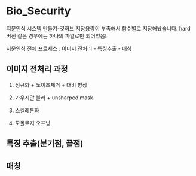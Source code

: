 # Bio_Security
지문인식 시스템 만들기-깃허브 저장용량이 부족해서 함수별로 저장해놨습니다.
hard버전 같은 경우에는 하나의 파일로만 되어있음!

지문인식 전체 프로세스 :
이미지 전처리 - 특징추출 - 매칭

## 이미지 전처리 과정 

1. 정규화 + 노이즈제거 + 대비 향상

2. 가우시안 블러 + unsharped mask

3. 스켈레톤화

4. 모폴로지 오프닝

## 특징 추출(분기점, 끝점)

## 매칭

